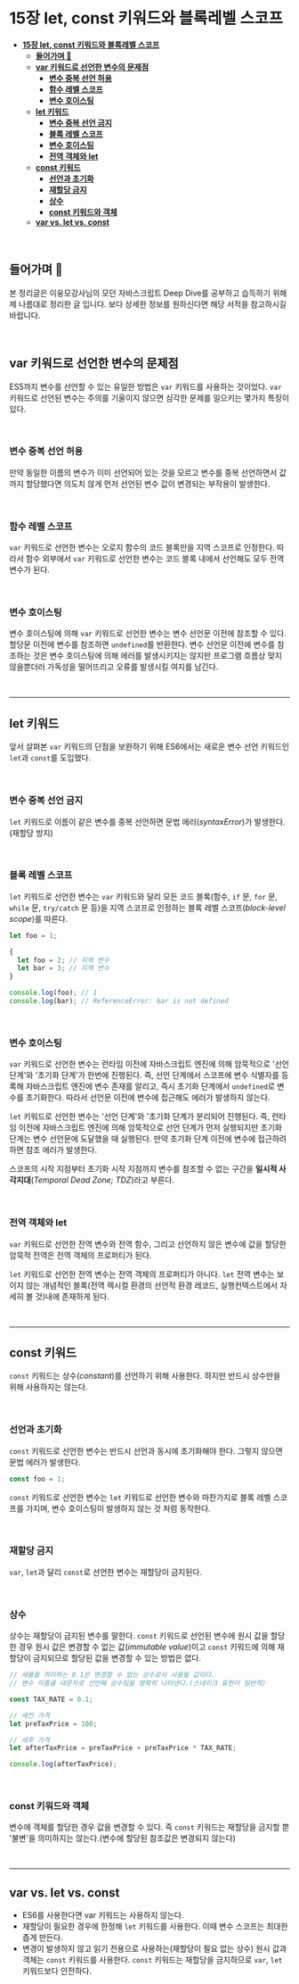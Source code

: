 # **15장 let, const 키워드와 블록레벨 스코프**

- [**15장 let, const 키워드와 블록레벨 스코프**](#15장-let-const-키워드와-블록레벨-스코프)
  - [**들어가며 🎈**](#들어가며-)
  - [**var 키워드로 선언한 변수의 문제점**](#var-키워드로-선언한-변수의-문제점)
    - [**변수 중복 선언 허용**](#변수-중복-선언-허용)
    - [**함수 레벨 스코프**](#함수-레벨-스코프)
    - [**변수 호이스팅**](#변수-호이스팅)
  - [**let 키워드**](#let-키워드)
    - [**변수 중복 선언 금지**](#변수-중복-선언-금지)
    - [**블록 레벨 스코프**](#블록-레벨-스코프)
    - [**변수 호이스팅**](#변수-호이스팅-1)
    - [**전역 객체와 let**](#전역-객체와-let)
  - [**const 키워드**](#const-키워드)
    - [**선언과 초기화**](#선언과-초기화)
    - [**재할당 금지**](#재할당-금지)
    - [**상수**](#상수)
    - [**const 키워드와 객체**](#const-키워드와-객체)
  - [**var vs. let vs. const**](#var-vs-let-vs-const)


<br>

## **들어가며 🎈**

본 정리글은 이웅모강사님의 모던 자바스크립트 Deep Dive를 공부하고 습득하기 위해 제 나름대로 정리한 글 입니다. 보다 상세한 정보를 원하신다면 해당 서적을 참고하시길 바랍니다.

<br>

## **var 키워드로 선언한 변수의 문제점**

ES5까지 변수를 선언할 수 있는 유일한 방법은 `var` 키워드를 사용하는 것이었다. `var` 키워드로 선언된 변수는 주의를 기울이지 않으면 심각한 문제를 일으키는 몇가지 특징이 있다.

<br>

### **변수 중복 선언 허용**

만약 동일한 이름의 변수가 이미 선언되어 있는 것을 모르고 변수를 중복 선언하면서 값까지 할당했다면 의도치 않게 먼저 선언된 변수 값이 변경되는 부작용이 발생한다.

<br>

### **함수 레벨 스코프**

`var` 키워드로 선언한 변수는 오로지 함수의 코드 블록만을 지역 스코프로 인정한다. 따라서 함수 외부에서 `var` 키워드로 선언한 변수는 코드 블록 내에서 선언해도 모두 전역 변수가 된다.

<br>

### **변수 호이스팅**

변수 호이스팅에 의해 `var` 키워드로 선언한 변수는 변수 선언문 이전에 참조할 수 있다. 할당문 이전에 변수를 참조하면 `undefined`를 반환한다. 변수 선언문 이전에 변수를 참조하는 것은 변수 호이스팅에 의해 에러를 발생시키지는 않지만 프로그램 흐름상 맞지 않을뿐더러 가독성을 떨어뜨리고 오류를 발생시킬 여지를 남긴다.

<br>

---

## **let 키워드**

앞서 살펴본 `var` 키워드의 단점을 보완하기 위해 ES6에서는 새로운 변수 선언 키워드인 `let`과 `const`를 도입했다.

<br>

### **변수 중복 선언 금지**

`let` 키워드로 이름이 같은 변수를 중복 선언하면 문법 에러(_syntaxError_)가 발생한다.(재할당 방지)

<br>

### **블록 레벨 스코프**

`let` 키워드로 선언한 변수는 `var` 키워드와 달리 모든 코드 블록(함수, `if` 문, `for` 문, `while` 문, `try/catch` 문 등)을 지역 스코프로 인정하는 블록 레벨 스코프(_block-level scope_)를 따른다.

```javascript
let foo = 1;

{
  let foo = 2; // 지역 변수
  let bar = 3; // 지역 변수
}

console.log(foo); // 1
console.log(bar); // ReferenceError: bar is not defined
```

<br>

### **변수 호이스팅**

`var` 키워드로 선언한 변수는 런타임 이전에 자바스크립트 엔진에 의해 암묵적으로 '선언 단계'와 '초기화 단계'가 한번에 진행된다. 즉, 선언 단계에서 스코프에 변수 식별자를 등록해 자바스크립트 엔진에 변수 존재를 알리고, 즉시 초기화 단계에서 `undefined`로 변수를 초기화한다. 따라서 선언문 이전에 변수에 접근해도 에러가 발생하지 않는다.

`let` 키워드로 선언한 변수는 '선언 단계'와 '초기화 단계가 분리되어 진행된다. 즉, 런타임 이전에 자바스크립트 엔진에 의해 암묵적으로 선언 단계가 먼저 실행되지만 초기화 단계는 변수 선언문에 도달했을 때 실행된다. 만약 초기화 단계 이전에 변수에 접근하려하면 참조 에러가 발생한다.

스코프의 시작 지점부터 초기화 시작 지점까지 변수를 참조할 수 없는 구간을 **일시적 사각지대**(_Temporal Dead Zone; TDZ_)라고 부른다.

<br>

### **전역 객체와 let**

`var` 키워드로 선언한 전역 변수와 전역 함수, 그리고 선언하지 않은 변수에 값을 할당한 암묵적 전역은 전역 객체의 프로퍼티가 된다.

`let` 키워드로 선언한 전역 변수는 전역 객체의 프로퍼티가 아니다. `let` 전역 변수는 보이지 않는 개념적인 블록(전역 렉시컬 환경의 선언적 환경 레코드, 실행컨텍스트에서 자세히 볼 것)내에 존재하게 된다.

<br>

---

## **const 키워드**

`const` 키워드는 상수(_constant_)를 선언하기 위해 사용한다. 하지만 반드시 상수만을 위해 사용하지는 않는다.

<br>

### **선언과 초기화**

`const` 키워드로 선언한 변수는 반드시 선언과 동시에 초기화해야 한다.
그렇지 않으면 문법 에러가 발생한다.

```javascript
const foo = 1;
```

`const` 키워드로 선언한 변수는 `let` 키워드로 선언한 변수와 마찬가지로 블록 레벨 스코프를 가지며, 변수 호이스팅이 발생하지 않는 것 처럼 동작한다.

<br>

### **재할당 금지**

`var`, `let`과 달리 `const`로 선언한 변수는 재할당이 금지된다.

<br>

### **상수**

상수는 재할당이 금지된 변수를 말한다. `const` 키워드로 선언된 변수에 원시 값을 할당한 경우 원시 값은 변경할 수 없는 값(_immutable value_)이고 `const` 키워드에 의해 재할당이 금지되므로 할당된 값을 변경할 수 있는 방법은 없다.

```javascript
// 세율을 의미하는 0.1은 변경할 수 없는 상수로서 사용될 값이다.
// 변수 이름을 대문자로 선언해 상수임을 명확히 나타낸다.(스네이크 표현이 일반적)

const TAX_RATE = 0.1;

// 세전 가격
let preTaxPrice = 100;

// 세후 가격
let afterTaxPrice = preTaxPrice + preTaxPrice * TAX_RATE;

console.log(afterTaxPrice);
```
<br>

### **const 키워드와 객체**
변수에 객체를 할당한 경우 값을 변경할 수 있다. 즉 `const` 키워드는 재할당을 금지할 뿐 '불변'을 의미하지는 않는다.(변수에 할당된 참조값은 변경되지 않는다)

<br>

---

## **var vs. let vs. const**

- ES6를 사용한다면 var 키워드는 사용하지 않는다.
- 재할당이 필요한 경우에 한정해 `let` 키워드를 사용한다. 이때 변수 스코프는 최대한 좁게 만든다.
- 변경이 발생하지 않고 읽기 전용으로 사용하는(재할당이 필요 없는 상수) 원시 값과 객체는 `const` 키워드를 사용한다. `const` 키워드는 재할당을 금지하므로 `var`, `let` 키워드보다 안전하다.